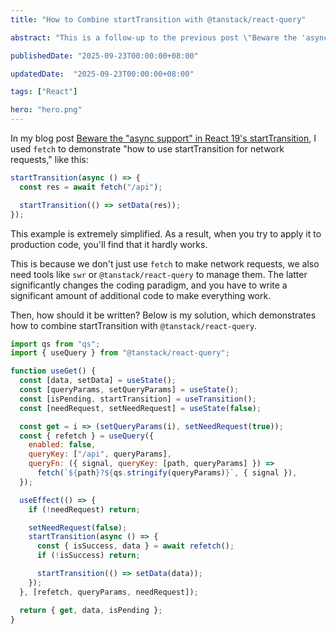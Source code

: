 ```yaml
---
title: "How to Combine startTransition with @tanstack/react-query"

abstract: "This is a follow-up to the previous post \"Beware the 'async support' in React 19's startTransition\", offering a code snippet to demonstrate how to integrate startTransition with @tanstack/react-query."

publishedDate: "2025-09-23T00:00:00+08:00"

updatedDate:  "2025-09-23T00:00:00+08:00"

tags: ["React"]

hero: "hero.png"
---
```


In my blog post [Beware the "async support" in React 19's startTransition](https://www.jynxio.com/posts/react-19-async-transition-pitfall), I used `fetch` to demonstrate "how to use startTransition for network requests," like this:

```js
startTransition(async () => {
  const res = await fetch("/api");

  startTransition(() => setData(res));
});
```

This example is extremely simplified. As a result, when you try to apply it to production code, you'll find that it hardly works.

This is because we don't just use `fetch` to make network requests, we also need tools like `swr` or `@tanstack/react-query` to manage them. The latter significantly changes the coding paradigm, and you have to write a significant amount of additional code to make everything work.

Then, how should it be written? Below is my solution, which demonstrates how to combine startTransition with `@tanstack/react-query`.

```js
import qs from "qs";
import { useQuery } from "@tanstack/react-query";

function useGet() {
  const [data, setData] = useState();
  const [queryParams, setQueryParams] = useState();
  const [isPending, startTransition] = useTransition();
  const [needRequest, setNeedRequest] = useState(false);

  const get = i => (setQueryParams(i), setNeedRequest(true));
  const { refetch } = useQuery({
    enabled: false,
    queryKey: ["/api", queryParams],
    queryFn: ({ signal, queryKey: [path, queryParams] }) =>
      fetch(`${path}?${qs.stringify(queryParams)}`, { signal }),
  });

  useEffect(() => {
    if (!needRequest) return;

    setNeedRequest(false);
    startTransition(async () => {
      const { isSuccess, data } = await refetch();
      if (!isSuccess) return;

      startTransition(() => setData(data));
    });
  }, [refetch, queryParams, needRequest]);

  return { get, data, isPending };
}
```